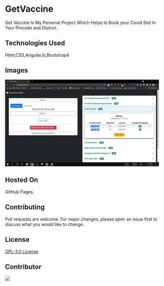 # GetVaccine

Get Vaccine Is My Personal Project Which Helps to Book your Covid Slot In Your Pincode and District.

## Technologies Used

Html,CSS,AngularJs,Bootstrap4

## Images

<img src="./project-getvacc.png" />

## Hosted On

GitHub Pages.

## Contributing

Pull requests are welcome. For major changes, please open an issue first to discuss what you would like to change.

## License

[GPL-3.0 License](https://github.com/Tapan-K/getvaccine/blob/master/LICENSE)

## Contributor

<a href="https://github.com/Tapan-K/getvaccine/graphs/contributors">
  <img src="https://contrib.rocks/image?repo=Tapan-K/getvaccine" />
</a>
